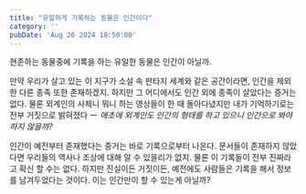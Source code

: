```yaml
---
title: "유일하게 기록하는 동물은 인간이다"
category: ''
pubDate: 'Aug 26 2024 18:50:00'
---
```


현존하는 동물중에 기록을 하는 유일한 동물은 인간이 아닐까.

만약 우리가 살고 있는 이 지구가 소설 속 판타지 세계와 같은 공간이라면, 인간을 제외한 다른 종족 또한 존재하겠지. 하지만 그 어디에서도 인간 외에 종족이 살았다는 증거는 없다. 물론 외계인의 사체니 뭐니 하는 영상들이 한 때 돌아다녔지만 내가 기억하기로는 전부 거짓으로 밝혀졌다 ー _애초에 외계인도 인간의 형태를 하고 있으니 인간으로 봐야 하지 않을까?_

인간이 예전부터 존재했다는 증거는 바로 기록으로부터 나온다. 문서들이 존재하지 않았다면 우리들의 역사나 조상에 대해 알 수 있을리가 없지. 물론 이 기록들이 전부 진짜라고 확신 할 수는 없다. 하지만 진실이든 거짓이든, 예전에도 사람들은 기록을 해서 정보를 남겨두었다는 것이다. 이는 인간만이 할 수 있는게 아닐까?